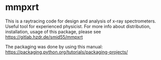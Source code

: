 # mmpxrt

This is a raytracing code for design and analysis of x-ray spectrometers. Useful tool for experienced physicist.
For more info about distribution, installation, usage of this package, please see 
https://gitlab.hzdr.de/smid55/mmpxrt

The packaging was done by using this manual: https://packaging.python.org/tutorials/packaging-projects/
